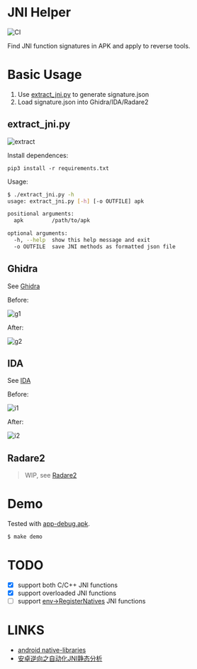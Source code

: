JNI Helper
===

![CI](https://github.com/evilpan/jni_helper/workflows/CI/badge.svg)

Find JNI function signatures in APK and apply to reverse tools.

# Basic Usage

1. Use [extract_jni.py](./extract_jni.py) to generate signature.json
2. Load signature.json into Ghidra/IDA/Radare2

## extract_jni.py

![extract][extract]

Install dependences:
```
pip3 install -r requirements.txt
```

Usage:
```sh
$ ./extract_jni.py -h
usage: extract_jni.py [-h] [-o OUTFILE] apk

positional arguments:
  apk         /path/to/apk

optional arguments:
  -h, --help  show this help message and exit
  -o OUTFILE  save JNI methods as formatted json file
```

## Ghidra

See [Ghidra](./ghidra)

Before:

![g1][g1]

After:

![g2][g2]


## IDA

See [IDA](./ida)

Before:

![i1][i1]

After:

![i2][i2]


## Radare2

> WIP, see [Radare2](./r2)

# Demo

Tested with [app-debug.apk](./demo).

```sh
$ make demo
```


# TODO

- [x] support both C/C++ JNI functions
- [x] support overloaded JNI functions
- [ ] support [env->RegisterNatives][reg] JNI functions

# LINKS

- [android native-libraries][reg]
- [安卓逆向之自动化JNI静态分析][blog]

[blog]: https://evilpan.com/2020/10/07/jni-helper/
[reg]: https://developer.android.com/training/articles/perf-jni#native-libraries
[ayrx]: https://github.com/Ayrx/JNIAnalyzer
[dist]: https://github.com/evilpan/jni_helper/releases

[i1]: https://img-blog.csdnimg.cn/20201005164101129.png
[i2]: https://img-blog.csdnimg.cn/20201005164352403.png
[g1]: https://img-blog.csdnimg.cn/20201005152933443.png
[g2]: https://img-blog.csdnimg.cn/20201005153107550.png
[extract]: https://img-blog.csdnimg.cn/4b2d0ae3e5664ca0ab64d22e0bbddd1a.png
